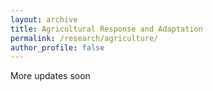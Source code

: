 ```yaml
---
layout: archive
title: Agricultural Response and Adaptation
permalink: /research/agriculture/
author_profile: false
---
```


More updates soon
